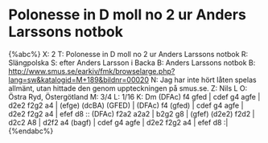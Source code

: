 # Polonesse in D moll no 2 ur Anders Larssons notbok

{%abc%}
X: 2
T: Polonesse in D moll no 2 ur Anders Larssons notbok
R: Slängpolska
S: efter Anders Larsson i Backa
B: Anders Larssons notbok
B: http://www.smus.se/earkiv/fmk/browselarge.php?lang=sw&katalogid=M+189&bildnr=00020
N: Jag har inte hört låten spelas allmänt, utan hittade den genom uppteckningen på smus.se.
Z: Nils L
O: Östra Ryd, Östergötland
M: 3/4
L: 1/16
K: Dm
(DFAc) f4 gfed | cdef g4 agfe | d2e2 f2g2 a4 | (efge) (dcBA) (GFED) |
(DFAc) f4 (gfed) | cdef g4 agfe | d2e2 f2g2 a4 | efef d8 ::
(DFAc) f2a2 a2a2 | b2g2 g8 | (gfef) (d2e2) f2d2 | d2c2 A8 |
d2f2 a4 (bagf) | cdef g4 agfe | d2e2 f2g2 a4 | efef d8 :|
{%endabc%}
